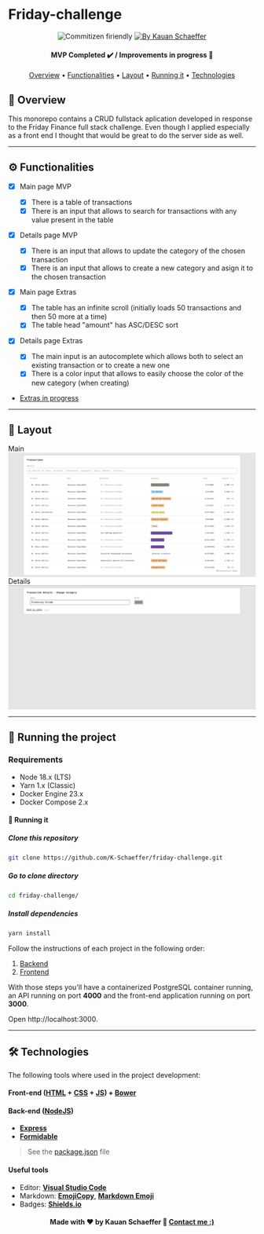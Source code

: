 # Friday-challenge

<p align="center">
  <img alt="Commitizen firiendly" src="https://img.shields.io/badge/commitizen-friendly-brightgreen.svg">
  
  <a href="https://www.linkedin.com/in/k-schaeffer/">
    <img alt="By Kauan Schaeffer" src="https://img.shields.io/badge/Made%20by-Kauan%20Schaeffer-important">
  </a>
</p>

<!--Status session-->
<h4 align="center"> 
	MVP Completed ✔️ / Improvements in progress  🚧
</h4>

<!-- Index session-->
<p align="center">
 <a href="#-overview">Overview</a> • 
 <a href="#-functionalities">Functionalities</a> • 
 <a href="#-layout">Layout</a> • 
 <a href="#-running-the-project">Running it</a> • 
 <a href="#-technologies">Technologies</a>
</p>

<!--Overvoew session-->

## 👀 Overview

This monorepo contains a CRUD fullstack aplication developed in response to the Friday Finance full stack challenge. Even though I applied especially as a front end I thought that would be great to do the server side as well.

---

<!--Functionalities session-->

## ⚙️ Functionalities

- [x] Main page MVP
  - [x] There is a table of transactions
  - [x] There is an input that allows to search for transactions with any value present in the table
- [x] Details page MVP

  - [x] There is an input that allows to update the category of the chosen transaction
  - [x] There is an input that allows to create a new category and asign it to the chosen transaction

- [x] Main page Extras
  - [x] The table has an infinite scroll (initially loads 50 transactions and then 50 more at a time)
  - [x] The table head "amount" has ASC/DESC sort
- [x] Details page Extras

  - [x] The main input is an autocomplete which allows both to select an existing transaction or to create a new one
  - [x] There is a color input that allows to easily choose the color of the new category (when creating)

- [Extras in progress](https://github.com/K-Schaeffer/friday-challenge/issues)

---

<!--Layout session-->

## 🎨 Layout

<div align="center" style="display: flex; align-items: flex-start; justify-content: center; flex-direction: column;">
  Main
  <img alt="Main page preview" src=".github/main-preview.png">
  Details
  <img alt="Details page preview" src=".github/details-preview.png">
</div>

---

<!--Running session-->

## 🚀 Running the project

### Requirements

- Node 18.x (LTS)
- Yarn 1.x (Classic)
- Docker Engine 23.x
- Docker Compose 2.x

#### 🎲 Running it

##### Clone this repository

```sh
git clone https://github.com/K-Schaeffer/friday-challenge.git
```

##### Go to clone directory

```sh
cd friday-challenge/
```

##### Install dependencies

```sh
yarn install
```

Follow the instructions of each project in the following order:

1. [Backend](/app/views)
2. [Frontend](/app/public/assets/css/dropbox-clone.css)

With those steps you'll have a containerized PostgreSQL container running, an API running on port **4000** and the front-end application running on port **3000**.

Open http://localhost:3000.

---

<!--Tecnologies session-->

## 🛠 Technologies

The following tools where used in the project development:

#### **Front-end** ([HTML](https://developer.mozilla.org/pt-BR/docs/Web/HTML) + [CSS](https://developer.mozilla.org/pt-BR/docs/Web/CSS) + [JS](https://developer.mozilla.org/pt-BR/docs/Web/JavaScript)) + [Bower](https://bower.io)

#### **Back-end** ([NodeJS](https://nodejs.org/en/))

- **[Express](https://expressjs.com/)**
- **[Formidable](https://www.npmjs.com/package/formidable)**

> See the [package.json](/app/package.json) file

#### **Useful tools**

- Editor: **[Visual Studio Code](https://code.visualstudio.com/)**
- Markdown: **[EmojiCopy](https://www.emojicopy.com)**, **[Markdown Emoji](https://gist.github.com/rxaviers/7360908)**
- Badges: **[Shields.io](https://shields.io)**

<!--Bottom session-->
<h4 align=center>Made with ❤️ by Kauan Schaeffer 👋 <a href="https://www.linkedin.com/in/k-schaeffer/">Contact me :)</a></a></h4>
